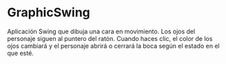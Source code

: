 # GraphicSwing
Aplicación Swing que dibuja una cara en movimiento. Los ojos del personaje siguen al puntero del ratón. Cuando haces clic, el color de los ojos cambiará y el personaje abrirá o cerrará la boca según el estado en el que esté.
